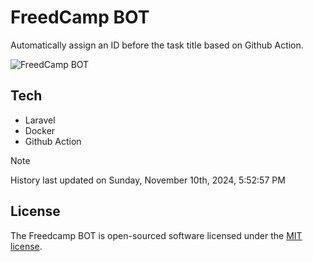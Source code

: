 # FreedCamp BOT

Automatically assign an ID before the task title based on Github Action.

![FreedCamp BOT](https://repository-images.githubusercontent.com/737932867/7d34798b-2680-471c-b089-a78a718d3d6a)

## Tech

- Laravel
- Docker
- Github Action

> [!NOTE]  
> History last updated on Sunday, November 10th, 2024, 5:52:57 PM

## License

The Freedcamp BOT is open-sourced software licensed under the [MIT license](https://opensource.org/licenses/MIT).
